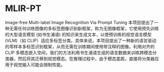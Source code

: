 # MLIR-PT
Image-free Multi-label Image Recognition Via Prompt Tuning
本项目提出了一种无需任何训练图像的多标签图像识别新框架，称为无图像框架，它使用预先训练的大型语言模型 (如书生浦语) 的知识来生成文本，以使预训练的视觉语言模型 (VLM)（如 CLIP）适应多标签分类。具体来说，本项目提出了一种新的语言驱动的零样本多标签识别框架，从而无需在训练期间使用带注释的图像。利用对齐的 CLIP 多模态嵌入空间，我们的方法利用书生浦语生成的语言数据来训练跨模态分类器，然后将其迁移到视觉模态。在推理过程中，由于模态差距，直接将分类器应用于视觉输入可能会限制性能。
